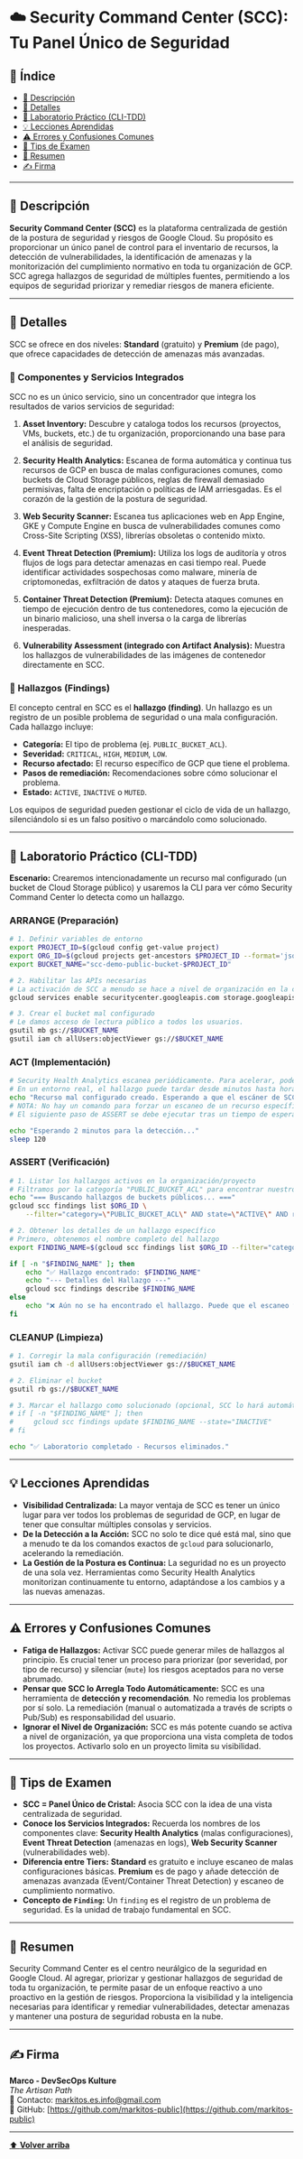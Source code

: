 # ☁️ Security Command Center (SCC): Tu Panel Único de Seguridad

## 📑 Índice

* [🧭 Descripción](#-descripción)
* [📘 Detalles](#-detalles)
* [🔬 Laboratorio Práctico (CLI-TDD)](#-laboratorio-práctico-cli-tdd)
* [💡 Lecciones Aprendidas](#-lecciones-aprendidas)
* [⚠️ Errores y Confusiones Comunes](#️-errores-y-confusiones-comunes)
* [🎯 Tips de Examen](#-tips-de-examen)
* [🧾 Resumen](#-resumen)
* [✍️ Firma](#-firma)

---

## 🧭 Descripción

**Security Command Center (SCC)** es la plataforma centralizada de gestión de la postura de seguridad y riesgos de Google Cloud. Su propósito es proporcionar un único panel de control para el inventario de recursos, la detección de vulnerabilidades, la identificación de amenazas y la monitorización del cumplimiento normativo en toda tu organización de GCP. SCC agrega hallazgos de seguridad de múltiples fuentes, permitiendo a los equipos de seguridad priorizar y remediar riesgos de manera eficiente.

---

## 📘 Detalles

SCC se ofrece en dos niveles: **Standard** (gratuito) y **Premium** (de pago), que ofrece capacidades de detección de amenazas más avanzadas.

### 🔹 Componentes y Servicios Integrados

SCC no es un único servicio, sino un concentrador que integra los resultados de varios servicios de seguridad:

1.  **Asset Inventory:** Descubre y cataloga todos los recursos (proyectos, VMs, buckets, etc.) de tu organización, proporcionando una base para el análisis de seguridad.

2.  **Security Health Analytics:** Escanea de forma automática y continua tus recursos de GCP en busca de malas configuraciones comunes, como buckets de Cloud Storage públicos, reglas de firewall demasiado permisivas, falta de encriptación o políticas de IAM arriesgadas. Es el corazón de la gestión de la postura de seguridad.

3.  **Web Security Scanner:** Escanea tus aplicaciones web en App Engine, GKE y Compute Engine en busca de vulnerabilidades comunes como Cross-Site Scripting (XSS), librerías obsoletas o contenido mixto.

4.  **Event Threat Detection (Premium):** Utiliza los logs de auditoría y otros flujos de logs para detectar amenazas en casi tiempo real. Puede identificar actividades sospechosas como malware, minería de criptomonedas, exfiltración de datos y ataques de fuerza bruta.

5.  **Container Threat Detection (Premium):** Detecta ataques comunes en tiempo de ejecución dentro de tus contenedores, como la ejecución de un binario malicioso, una shell inversa o la carga de librerías inesperadas.

6.  **Vulnerability Assessment (integrado con Artifact Analysis):** Muestra los hallazgos de vulnerabilidades de las imágenes de contenedor directamente en SCC.

### 🔹 Hallazgos (Findings)

El concepto central en SCC es el **hallazgo (finding)**. Un hallazgo es un registro de un posible problema de seguridad o una mala configuración. Cada hallazgo incluye:
*   **Categoría:** El tipo de problema (ej. `PUBLIC_BUCKET_ACL`).
*   **Severidad:** `CRITICAL`, `HIGH`, `MEDIUM`, `LOW`.
*   **Recurso afectado:** El recurso específico de GCP que tiene el problema.
*   **Pasos de remediación:** Recomendaciones sobre cómo solucionar el problema.
*   **Estado:** `ACTIVE`, `INACTIVE` o `MUTED`.

Los equipos de seguridad pueden gestionar el ciclo de vida de un hallazgo, silenciándolo si es un falso positivo o marcándolo como solucionado.

---

## 🔬 Laboratorio Práctico (CLI-TDD)

**Escenario:** Crearemos intencionadamente un recurso mal configurado (un bucket de Cloud Storage público) y usaremos la CLI para ver cómo Security Command Center lo detecta como un hallazgo.

### ARRANGE (Preparación)

```bash
# 1. Definir variables de entorno
export PROJECT_ID=$(gcloud config get-value project)
export ORG_ID=$(gcloud projects get-ancestors $PROJECT_ID --format='json' | jq -r '.[] | if .type=="organization" then .id else empty end')
export BUCKET_NAME="scc-demo-public-bucket-$PROJECT_ID"

# 2. Habilitar las APIs necesarias
# La activación de SCC a menudo se hace a nivel de organización en la consola.
gcloud services enable securitycenter.googleapis.com storage.googleapis.com

# 3. Crear el bucket mal configurado
# Le damos acceso de lectura público a todos los usuarios.
gsutil mb gs://$BUCKET_NAME
gsutil iam ch allUsers:objectViewer gs://$BUCKET_NAME
```

### ACT (Implementación)

```bash
# Security Health Analytics escanea periódicamente. Para acelerar, podemos simular la espera.
# En un entorno real, el hallazgo puede tardar desde minutos hasta horas en aparecer.
echo "Recurso mal configurado creado. Esperando a que el escáner de SCC lo detecte..."
# NOTA: No hay un comando para forzar un escaneo de un recurso específico vía CLI.
# El siguiente paso de ASSERT se debe ejecutar tras un tiempo de espera.

echo "Esperando 2 minutos para la detección..."
sleep 120
```

### ASSERT (Verificación)

```bash
# 1. Listar los hallazgos activos en la organización/proyecto
# Filtramos por la categoría "PUBLIC_BUCKET_ACL" para encontrar nuestro problema específico.
echo "=== Buscando hallazgos de buckets públicos... ==="
gcloud scc findings list $ORG_ID \
    --filter="category=\"PUBLIC_BUCKET_ACL\" AND state=\"ACTIVE\" AND resourceName:\"$BUCKET_NAME\""

# 2. Obtener los detalles de un hallazgo específico
# Primero, obtenemos el nombre completo del hallazgo
export FINDING_NAME=$(gcloud scc findings list $ORG_ID --filter="category=\"PUBLIC_BUCKET_ACL\" AND resourceName:\"$BUCKET_NAME\"" --format="value(name)")

if [ -n "$FINDING_NAME" ]; then
    echo "✅ Hallazgo encontrado: $FINDING_NAME"
    echo "--- Detalles del Hallazgo ---"
    gcloud scc findings describe $FINDING_NAME
else
    echo "❌ Aún no se ha encontrado el hallazgo. Puede que el escaneo tarde más tiempo."
fi
```

### CLEANUP (Limpieza)

```bash
# 1. Corregir la mala configuración (remediación)
gsutil iam ch -d allUsers:objectViewer gs://$BUCKET_NAME

# 2. Eliminar el bucket
gsutil rb gs://$BUCKET_NAME

# 3. Marcar el hallazgo como solucionado (opcional, SCC lo hará automáticamente)
# if [ -n "$FINDING_NAME" ]; then
#     gcloud scc findings update $FINDING_NAME --state="INACTIVE"
# fi

echo "✅ Laboratorio completado - Recursos eliminados."
```

---

## 💡 Lecciones Aprendidas

*   **Visibilidad Centralizada:** La mayor ventaja de SCC es tener un único lugar para ver todos los problemas de seguridad de GCP, en lugar de tener que consultar múltiples consolas y servicios.
*   **De la Detección a la Acción:** SCC no solo te dice qué está mal, sino que a menudo te da los comandos exactos de `gcloud` para solucionarlo, acelerando la remediación.
*   **La Gestión de la Postura es Continua:** La seguridad no es un proyecto de una sola vez. Herramientas como Security Health Analytics monitorizan continuamente tu entorno, adaptándose a los cambios y a las nuevas amenazas.

---

## ⚠️ Errores y Confusiones Comunes

*   **Fatiga de Hallazgos:** Activar SCC puede generar miles de hallazgos al principio. Es crucial tener un proceso para priorizar (por severidad, por tipo de recurso) y silenciar (`mute`) los riesgos aceptados para no verse abrumado.
*   **Pensar que SCC lo Arregla Todo Automáticamente:** SCC es una herramienta de **detección y recomendación**. No remedia los problemas por sí solo. La remediación (manual o automatizada a través de scripts o Pub/Sub) es responsabilidad del usuario.
*   **Ignorar el Nivel de Organización:** SCC es más potente cuando se activa a nivel de organización, ya que proporciona una vista completa de todos los proyectos. Activarlo solo en un proyecto limita su visibilidad.

---

## 🎯 Tips de Examen

*   **SCC = Panel Único de Cristal:** Asocia SCC con la idea de una vista centralizada de seguridad.
*   **Conoce los Servicios Integrados:** Recuerda los nombres de los componentes clave: **Security Health Analytics** (malas configuraciones), **Event Threat Detection** (amenazas en logs), **Web Security Scanner** (vulnerabilidades web).
*   **Diferencia entre Tiers:** **Standard** es gratuito e incluye escaneo de malas configuraciones básicas. **Premium** es de pago y añade detección de amenazas avanzada (Event/Container Threat Detection) y escaneo de cumplimiento normativo.
*   **Concepto de `Finding`:** Un `finding` es el registro de un problema de seguridad. Es la unidad de trabajo fundamental en SCC.

---

## 🧾 Resumen

Security Command Center es el centro neurálgico de la seguridad en Google Cloud. Al agregar, priorizar y gestionar hallazgos de seguridad de toda tu organización, te permite pasar de un enfoque reactivo a uno proactivo en la gestión de riesgos. Proporciona la visibilidad y la inteligencia necesarias para identificar y remediar vulnerabilidades, detectar amenazas y mantener una postura de seguridad robusta en la nube.

---

## ✍️ Firma

**Marco - DevSecOps Kulture**  
*The Artisan Path*  
📧 Contacto: [markitos.es.info@gmail.com](mailto:markitos.es.info@gmail.com)  
🐙 GitHub: [https://github.com/markitos-public](https://github.com/markitos-public)

---

[⬆️ **Volver arriba**](#-security-command-center-scc-tu-panel-único-de-seguridad)
